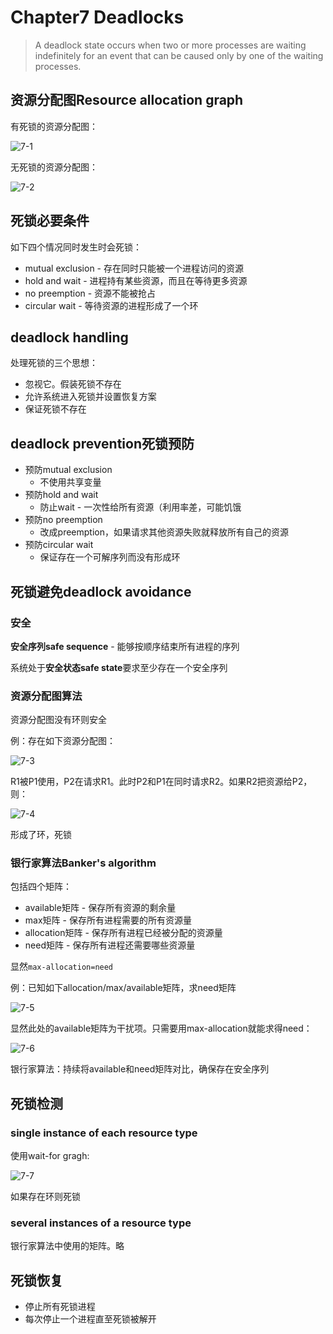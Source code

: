 # Chapter7 Deadlocks

>A deadlock state occurs when two or more processes are waiting indefinitely for an event that can be caused only by one of the waiting processes.

## 资源分配图Resource allocation graph

有死锁的资源分配图：

![7-1](img/7-1.png)

无死锁的资源分配图：

![7-2](img/7-2.png)

## 死锁必要条件

如下四个情况同时发生时会死锁：
- mutual exclusion - 存在同时只能被一个进程访问的资源
- hold and wait - 进程持有某些资源，而且在等待更多资源
- no preemption - 资源不能被抢占
- circular wait - 等待资源的进程形成了一个环

## deadlock handling

处理死锁的三个思想：
- 忽视它。假装死锁不存在
- 允许系统进入死锁并设置恢复方案
- 保证死锁不存在

## deadlock prevention死锁预防

- 预防mutual exclusion
  - 不使用共享变量
- 预防hold and wait
  - 防止wait - 一次性给所有资源（利用率差，可能饥饿
- 预防no preemption
  - 改成preemption，如果请求其他资源失败就释放所有自己的资源
- 预防circular wait
  - 保证存在一个可解序列而没有形成环

## 死锁避免deadlock avoidance

### 安全

**安全序列safe sequence** - 能够按顺序结束所有进程的序列

系统处于**安全状态safe state**要求至少存在一个安全序列

### 资源分配图算法

资源分配图没有环则安全

例：存在如下资源分配图：

![7-3](img/7-3.png)

R1被P1使用，P2在请求R1。此时P2和P1在同时请求R2。如果R2把资源给P2，则：

![7-4](img/7-4.png)

形成了环，死锁

### 银行家算法Banker's algorithm

包括四个矩阵：
- available矩阵 - 保存所有资源的剩余量
- max矩阵 - 保存所有进程需要的所有资源量
- allocation矩阵 - 保存所有进程已经被分配的资源量 
- need矩阵 - 保存所有进程还需要哪些资源量

显然`max-allocation=need`

例：已知如下allocation/max/available矩阵，求need矩阵

![7-5](img/7-5.png)

显然此处的available矩阵为干扰项。只需要用max-allocation就能求得need：

![7-6](img/7-6.png)

银行家算法：持续将available和need矩阵对比，确保存在安全序列

## 死锁检测

### single instance of each resource type

使用wait-for gragh:

![7-7](img/7-7.png)

如果存在环则死锁

### several instances of a resource type

银行家算法中使用的矩阵。略

## 死锁恢复

- 停止所有死锁进程
- 每次停止一个进程直至死锁被解开